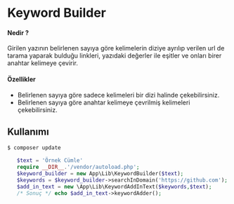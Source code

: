 
# Keyword Builder
 
 

#### Nedir ?

Girilen yazının belirlenen sayıya göre kelimelerin diziye ayrılıp verilen url de tarama yaparak bulduğu linkleri,
yazıdaki değerler ile eşitler ve onları birer anahtar kelimeye çevirir.

#### Özellikler

 - Belirlenen sayıya göre sadece kelimeleri bir dizi halinde çekebilirsiniz.
 - Belirlenen sayıya göre anahtar kelimeye çevrilmiş kelimeleri çekebilirsiniz.
 
## Kullanımı
 ```php
 $ composer update
 
    $text = 'Örnek Cümle'
    require __DIR__.'/vendor/autoload.php';
    $keyword_builder = new App\Lib\KeywordBuilder($text);
    $keywords = $keyword_builder->searchInDomain('https://github.com');
    $add_in_text = new \App\Lib\KeywordAddInText($keywords,$text);
    /* Sonuç */ echo $add_in_text->keywordAdder();
 ```
